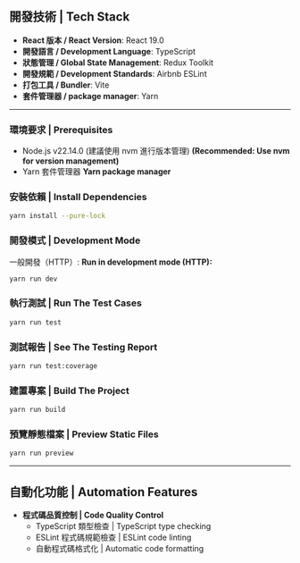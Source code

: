 ## 開發技術 | Tech Stack

- **React 版本 / React Version**: React 19.0
- **開發語言 / Development Language**: TypeScript
- **狀態管理 / Global State Management**: Redux Toolkit
- **開發規範 / Development Standards**: Airbnb ESLint
- **打包工具 / Bundler**: Vite
- **套件管理器 / package manager**: Yarn

---

### 環境要求 | Prerequisites

- Node.js v22.14.0 (建議使用 nvm 進行版本管理)
  **(Recommended: Use nvm for version management)**
- Yarn 套件管理器
  **Yarn package manager**

### 安裝依賴 | Install Dependencies

```bash
yarn install --pure-lock
```

### 開發模式 | Development Mode

一般開發（HTTP）:
**Run in development mode (HTTP):**

```bash
yarn run dev
```

### 執行測試 | Run The Test Cases

```bash
yarn run test
```

### 測試報告 | See The Testing Report

```bash
yarn run test:coverage
```

### 建置專案 | Build The Project

```bash
yarn run build
```

### 預覽靜態檔案 | Preview Static Files

```bash
yarn run preview
```

---

## 自動化功能 | Automation Features

- **程式碼品質控制 | Code Quality Control**
  - TypeScript 類型檢查 | TypeScript type checking
  - ESLint 程式碼規範檢查 | ESLint code linting
  - 自動程式碼格式化 | Automatic code formatting
